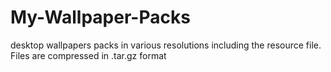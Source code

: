 # My-Wallpaper-Packs
desktop wallpapers packs in various resolutions including the resource file. Files are compressed in .tar.gz format
